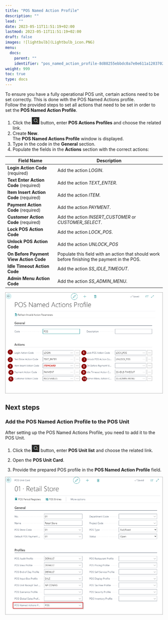 ```yaml
---
title: "POS Named Action Profile"
description: ""
lead: ""
date: 2023-05-11T11:51:19+02:00
lastmod: 2023-05-11T11:51:19+02:00
draft: false
images: ![lightbulb](Lightbulb_icon.PNG)
menu:
  docs:
    parent: ""
    identifier: "pos_named_action_profile-8d88255ebbdc0a7e0e611a1203702b52"
weight: 999
toc: true
type: docs
---
```


To ensure you have a fully operational POS unit, certain actions need to be set correctly. This is done with the POS Named Actions profile.   
Follow the provided steps to set all actions that need to be set in order to set the **POS Named Action Profile**.

1. Click the ![Lightbulb](Lightbulb_icon.PNG) button, enter **POS Actions Profiles** and choose the related link.
2. Create **New**.    
   The **POS Named Actions Profile** window is displayed. 
3. Type in the code in the **General** section.
4. Populate the fields in the **Actions** section with the correct actions:

| Field Name      | Description |
| ----------- | ----------- |
| **Login Action Code** (required)       | Add the action *LOGIN*.     |
| **Text Enter Action Code** (required)   | Add the action *TEXT_ENTER*.        |
| **Item Insert Action Code** (required)  | Add the action *ITEM*. |
| **Payment Action Code** (required) | Add the action *PAYMENT*. |
| **Customer Action Code** (required) | Add the action *INSERT_CUSTOMER* or *CUSTOMER_SELECT*. |
| **Lock POS Action Code** | Add the action *LOCK_POS*. |
| **Unlock POS Action Code** | Add the action *UNLOCK_POS* |
| **On Before Payment View Action Code** | Populate this field with an action that should work before finishing the payment in the POS. |
| **Idle Timeout Action Code** | Add the action *SS_IDLE_TIMEOUT*. |
| **Admin Menu Action Code** | Add the action *SS_ADMIN_MENU*. |

![POS_NAMED](images/POS_Ac_Set.png)

## Next steps

### Add the POS Named Action Profile to the POS Unit

After setting up the POS Named Actions Profile, you need to add it to the POS Unit.

1. Click the ![Lightbulb](Lightbulb_icon.PNG) button, enter **POS Unit list** and choose the related link.

2. Open the **POS Unit Card**.
3. Provide the prepared POS profile in the **POS Named Action Profile** field. 

![POS_NAMED_PROFILE_ACC](images/POS_NAM.png)